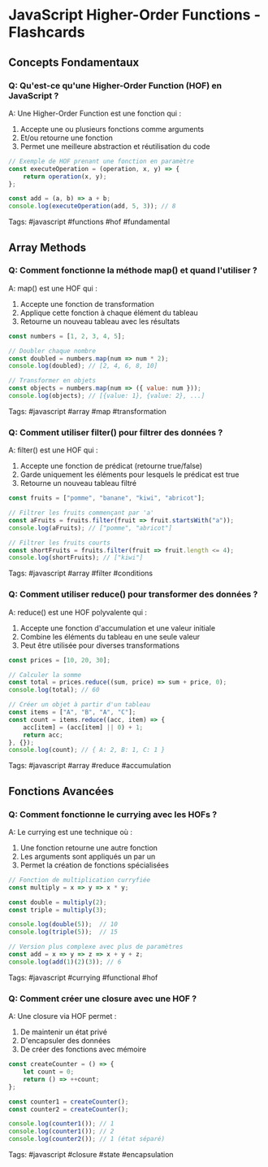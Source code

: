 # JavaScript Higher-Order Functions - Flashcards

## Concepts Fondamentaux

### Q: Qu'est-ce qu'une Higher-Order Function (HOF) en JavaScript ?

A: Une Higher-Order Function est une fonction qui :
1. Accepte une ou plusieurs fonctions comme arguments
2. Et/ou retourne une fonction
3. Permet une meilleure abstraction et réutilisation du code

```js
// Exemple de HOF prenant une fonction en paramètre
const executeOperation = (operation, x, y) => {
    return operation(x, y);
};

const add = (a, b) => a + b;
console.log(executeOperation(add, 5, 3)); // 8
```
Tags: #javascript #functions #hof #fundamental

## Array Methods

### Q: Comment fonctionne la méthode map() et quand l'utiliser ?

A: map() est une HOF qui :
1. Accepte une fonction de transformation
2. Applique cette fonction à chaque élément du tableau
3. Retourne un nouveau tableau avec les résultats

```js
const numbers = [1, 2, 3, 4, 5];

// Doubler chaque nombre
const doubled = numbers.map(num => num * 2);
console.log(doubled); // [2, 4, 6, 8, 10]

// Transformer en objets
const objects = numbers.map(num => ({ value: num }));
console.log(objects); // [{value: 1}, {value: 2}, ...]
```
Tags: #javascript #array #map #transformation

### Q: Comment utiliser filter() pour filtrer des données ?

A: filter() est une HOF qui :
1. Accepte une fonction de prédicat (retourne true/false)
2. Garde uniquement les éléments pour lesquels le prédicat est true
3. Retourne un nouveau tableau filtré

```js
const fruits = ["pomme", "banane", "kiwi", "abricot"];

// Filtrer les fruits commençant par 'a'
const aFruits = fruits.filter(fruit => fruit.startsWith("a"));
console.log(aFruits); // ["pomme", "abricot"]

// Filtrer les fruits courts
const shortFruits = fruits.filter(fruit => fruit.length <= 4);
console.log(shortFruits); // ["kiwi"]
```
Tags: #javascript #array #filter #conditions

### Q: Comment utiliser reduce() pour transformer des données ?

A: reduce() est une HOF polyvalente qui :
1. Accepte une fonction d'accumulation et une valeur initiale
2. Combine les éléments du tableau en une seule valeur
3. Peut être utilisée pour diverses transformations

```js
const prices = [10, 20, 30];

// Calculer la somme
const total = prices.reduce((sum, price) => sum + price, 0);
console.log(total); // 60

// Créer un objet à partir d'un tableau
const items = ["A", "B", "A", "C"];
const count = items.reduce((acc, item) => {
    acc[item] = (acc[item] || 0) + 1;
    return acc;
}, {});
console.log(count); // { A: 2, B: 1, C: 1 }
```
Tags: #javascript #array #reduce #accumulation

## Fonctions Avancées

### Q: Comment fonctionne le currying avec les HOFs ?

A: Le currying est une technique où :
1. Une fonction retourne une autre fonction
2. Les arguments sont appliqués un par un
3. Permet la création de fonctions spécialisées

```js
// Fonction de multiplication curryfiée
const multiply = x => y => x * y;

const double = multiply(2);
const triple = multiply(3);

console.log(double(5));  // 10
console.log(triple(5));  // 15

// Version plus complexe avec plus de paramètres
const add = x => y => z => x + y + z;
console.log(add(1)(2)(3)); // 6
```
Tags: #javascript #currying #functional #hof

### Q: Comment créer une closure avec une HOF ?

A: Une closure via HOF permet :
1. De maintenir un état privé
2. D'encapsuler des données
3. De créer des fonctions avec mémoire

```js
const createCounter = () => {
    let count = 0;
    return () => ++count;
};

const counter1 = createCounter();
const counter2 = createCounter();

console.log(counter1()); // 1
console.log(counter1()); // 2
console.log(counter2()); // 1 (état séparé)
```
Tags: #javascript #closure #state #encapsulation
